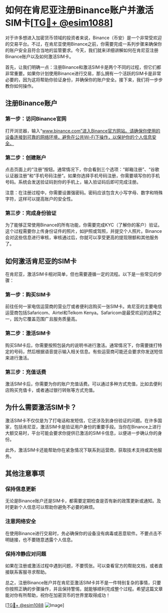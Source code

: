 # 如何在肯尼亚注册Binance账户并激活SIM卡[[TG💪+ @esim1088](https://t.me/s/esim1088)]

对于许多想进入加密货币领域的投资者来说，Binance（币安）是一个非常受欢迎的交易平台。不过，在肯尼亚使用Binance之前，你需要完成一系列步骤来确保你的账户安全且符合当地的监管要求。今天，我们就来详细讲解如何在肯尼亚注册Binance账户以及如何激活SIM卡。

首先，让我们明确一点：注册Binance和激活SIM卡是两个不同的过程，但它们都非常重要。如果你计划使用Binance进行交易，那么拥有一个活跃的SIM卡是非常必要的，因为这将帮助你验证身份，并确保你的账户安全。接下来，我们将一步步教你如何操作。

## 注册Binance账户

### 第一步：访问Binance官网

打开浏览器，输入“www.binance.com”进入Binance官方网站。请确保你使用的设备连接到可靠的网络环境，避免在公共Wi-Fi下操作，以保护你的个人信息安全。

### 第二步：创建账户

点击页面上的“注册”按钮。通常情况下，你会看到三个选项：“邮箱注册”、“谷歌认证器注册”和“手机号码注册”。如果你选择手机号码注册，你需要填写你的手机号码。系统会发送验证码到你的手机上，输入验证码后即可完成注册。

注意：在注册过程中，你需要设置强密码。密码应该包含大小写字母、数字和特殊字符，这样可以提高账户的安全性。

### 第三步：完成身份验证

为了能够正常使用Binance的所有功能，你需要完成KYC（了解你的客户）验证。这个过程需要你上传身份证件的照片，如护照或驾照，并提交个人照片。Binance会对这些信息进行审核，审核通过后，你就可以享受更高的提现限额和其他服务了。

## 如何激活肯尼亚的SIM卡

在肯尼亚，激活SIM卡相对简单，但也需要遵循一定的流程。以下是一些常见的步骤：

### 第一步：购买SIM卡

前往任何一家电信运营商的营业厅或者便利店购买一张SIM卡。肯尼亚的主要电信运营商包括Safaricom、Airtel和Telkom Kenya。Safaricom是最受欢迎的选择之一，因为它覆盖范围广且服务质量高。

### 第二步：激活SIM卡

购买SIM卡后，你需要按照包装内的说明书进行激活。通常情况下，你需要拨打特定的号码，然后根据语音提示输入相关信息。有些运营商可能还会要求你发送短信来进行激活。

### 第三步：充值话费

激活SIM卡后，你需要为你的账户充值话费。可以通过多种方式充值，比如去便利店购买充值卡，或者通过银行转账等方式充值。

## 为什么需要激活SIM卡？

激活SIM卡不仅仅是为了打电话和发短信，它还涉及到身份验证的问题。在许多国家，包括肯尼亚，激活SIM卡是验证用户身份的重要手段。当你在Binance上进行大额交易时，平台可能会要求你提供已激活的SIM卡信息，以便进一步确认你的身份。

此外，激活SIM卡还能帮助你在紧急情况下联系到运营商，获取技术支持或其他服务。

## 其他注意事项

### 保持信息更新

无论是Binance账户还是SIM卡，都需要定期检查是否有新的政策更新或通知。及时更新个人信息可以帮助你避免不必要的麻烦。

### 注意网络安全

在使用Binance进行交易时，务必确保你的设备没有病毒或恶意软件。不要点击不明链接，也不要随意透露个人信息。

### 保持冷静应对问题

如果在注册或激活过程中遇到问题，不要慌张。可以查看官方的帮助文档，或者直接联系客服寻求帮助。

总之，注册Binance账户并在肯尼亚激活SIM卡并不是一件特别复杂的事情，只要你按照正确的步骤操作，并且保持警惕，就能够顺利完成整个过程。希望这篇文章能对你有所帮助，祝你在加密货币的世界里取得成功！

[[TG💪+ @esim1088](https://t.me/s/esim1088) ![Image](https://i.postimg.cc/4NQfJmqS/Snipaste-2025-05-13-00-14-12.png)]